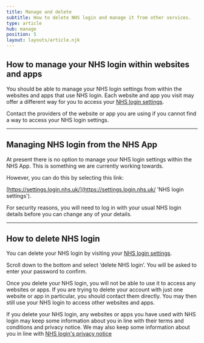 ```yaml
---
title: Manage and delete
subtitle: How to delete NHS login and manage it from other services.
type: article
hub: manage
position: 5
layout: layouts/article.njk
---
```


## How to manage your NHS login within websites and apps

You should be able to manage your NHS login settings from within the websites and apps that use NHS login. Each website and app you visit may offer a different way for you to access your [NHS login settings](https://settings.login.nhs.uk/ 'NHS login settings').

Contact the providers of the website or app you are using if you cannot find a way to access your NHS login settings.

---

## Managing NHS login from the NHS App

At present there is no option to manage your NHS login settings within the NHS App. This is something we are currently working towards.

However, you can do this by selecting this link:

[https://settings.login.nhs.uk/](https://settings.login.nhs.uk/ 'NHS login settings').

For security reasons, you will need to log in with your usual NHS login details before you can change any of your details.

---

## How to delete NHS login

You can delete your NHS login by visiting your [NHS login settings](https://settings.login.nhs.uk/ 'NHS login settings').

Scroll down to the bottom and select ‘delete NHS login’. You will be asked to enter your password to confirm.

Once you delete your NHS login, you will not be able to use it to access any websites or apps. If you are trying to delete your account with just one website or app in particular, you should contact them directly. You may then still use your NHS login to access other websites and apps.

If you delete your NHS login, any websites or apps you have used with NHS login may keep some information about you in line with their terms and conditions and privacy notice. We may also keep some information about you in line with [NHS login's privacy notice](https://access.login.nhs.uk/privacy "NHS login's privacy notice")
